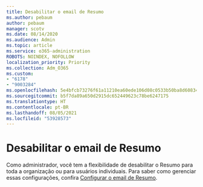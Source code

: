 ```yaml
---
title: Desabilitar o email de Resumo
ms.author: pebaum
author: pebaum
manager: scotv
ms.date: 08/14/2020
ms.audience: Admin
ms.topic: article
ms.service: o365-administration
ROBOTS: NOINDEX, NOFOLLOW
localization_priority: Priority
ms.collection: Adm_O365
ms.custom:
- "6178"
- "9003284"
ms.openlocfilehash: 5e4bfcb73276f61a11210ea60ede106d08c0533b50ba8d60834dd0d353c3a2bb
ms.sourcegitcommit: b5f7da89a650d2915dc652449623c78be6247175
ms.translationtype: HT
ms.contentlocale: pt-BR
ms.lasthandoff: 08/05/2021
ms.locfileid: "53928573"
---
```

# <a name="disabling-briefing-email"></a>Desabilitar o email de Resumo

Como administrador, você tem a flexibilidade de desabilitar o Resumo para toda a organização ou para usuários individuais. Para saber como gerenciar essas configurações, confira [Configurar o email de Resumo](https://docs.microsoft.com/briefing/be-admin).
